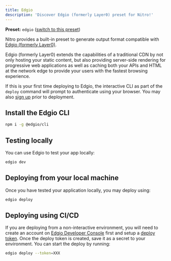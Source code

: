 ```yaml
---
title: Edgio
description: 'Discover Edgio (formerly Layer0) preset for Nitro!'
---
```


**Preset:** `edgio` ([switch to this preset](/deploy/#changing-the-deployment-preset))

Nitro provides a built-in preset to generate output format compatible with [Edgio (formerly Layer0)](https://edg.io/).

Edgio (formerly Layer0) extends the capabilities of a traditional CDN by not only hosting your static content, but also providing server-side rendering for progressive web applications as well as caching both your APIs and HTML at the network edge to provide your users with the fastest browsing experience.

If this is your first time deploying to Edgio, the interactive CLI as part of the `deploy` command will prompt to authenticate using your browser. You may also [sign up](https://app.layer0.co/signup) prior to deployment.

## Install the Edgio CLI

```bash
npm i -g @edgio/cli
```

## Testing locally

You can use Edgio to test your app locally:

```bash
edgio dev
```

## Deploying from your local machine

Once you have tested your application locally, you may deploy using:

```bash
edgio deploy
```

## Deploying using CI/CD

If you are deploying from a non-interactive environment, you will need to create an account on [Edgio Developer Console](https://app.layer0.co) first and setup a [deploy token](https://docs.edg.io/guides/basics/deployments#deploy-from-ci). Once the deploy token is created, save it as a secret to your environment. You can start the deploy by running:

```bash
edgio deploy --token=XXX
```
